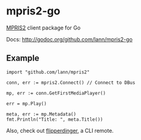 mpris2-go
=========

[MPRIS2](http://specifications.freedesktop.org/mpris-spec/latest/) client package for Go

Docs: http://godoc.org/github.com/lann/mpris2-go

Example
-------

```golang
import "github.com/lann/mpris2"

conn, err := mpris2.Connect() // Connect to DBus

mp, err := conn.GetFirstMediaPlayer()

err = mp.Play()

meta, err := mp.Metadata()
fmt.Println("Title: ", meta.Title())
```

Also, check out [flipperdinger](https://github.com/lann/flipperdinger), a CLI remote.
